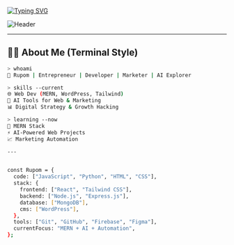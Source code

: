 <!-- Typing Animation Intro -->
[![Typing SVG](https://readme-typing-svg.herokuapp.com?font=Fira+Code&size=24&duration=3000&pause=1000&color=00F7FF&center=true&vCenter=true&width=600&lines=Hey%2C+I'm+Rupom!+👋;Full-Stack+Web+Developer+💻;Entrepreneur+🚀;Digital+Marketer+📊;AI+Enthusiast+🤖)](https://git.io/typing-svg)

<!-- Animated Header -->
![Header](https://capsule-render.vercel.app/api?type=waving&color=0:1abc9c,100:2ecc71&height=200&section=header&text=Welcome%20to%20my%20GitHub%20👨‍💻&fontSize=40&fontAlignY=35&animation=twinkling&fontColor=ffffff)

---

## 👨‍💻 About Me (Terminal Style)
```bash
> whoami
👨 Rupom | Entrepreneur | Developer | Marketer | AI Explorer

> skills --current
🌐 Web Dev (MERN, WordPress, Tailwind)  
🤖 AI Tools for Web & Marketing  
📊 Digital Strategy & Growth Hacking  

> learning --now
🚀 MERN Stack  
⚡ AI-Powered Web Projects  
📈 Marketing Automation

---


const Rupom = {
  code: ["JavaScript", "Python", "HTML", "CSS"],
  stack: {
    frontend: ["React", "Tailwind CSS"],
    backend: ["Node.js", "Express.js"],
    database: ["MongoDB"],
    cms: ["WordPress"],
  },
  tools: ["Git", "GitHub", "Firebase", "Figma"],
  currentFocus: "MERN + AI + Automation",
};
